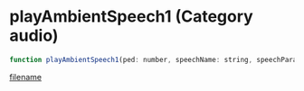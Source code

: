 # playAmbientSpeech1 (Category audio)

```js
function playAmbientSpeech1(ped: number, speechName: string, speechParam: string): void
```

[filename](playAmbientSpeech1_m.md ':include')